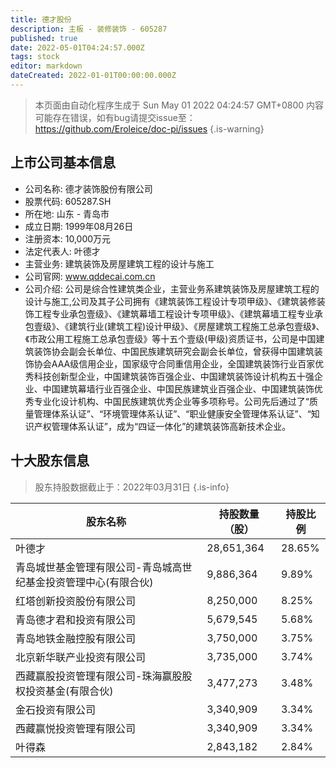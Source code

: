 ```yaml
---
title: 德才股份
description: 主板 - 装修装饰 - 605287
published: true
date: 2022-05-01T04:24:57.000Z
tags: stock
editor: markdown
dateCreated: 2022-01-01T00:00:00.000Z
---
```


> 本页面由自动化程序生成于 Sun May 01 2022 04:24:57 GMT+0800
> 内容可能存在错误，如有bug请提交issue至：https://github.com/Eroleice/doc-pi/issues
{.is-warning}

## 上市公司基本信息
- 公司名称: 德才装饰股份有限公司
- 股票代码: 605287.SH
- 所在地: 山东 - 青岛市
- 成立日期: 1999年08月26日
- 注册资本: 10,000万元
- 法定代表人: 叶德才
- 主营业务: 建筑装饰及房屋建筑工程的设计与施工
- 公司官网: www.qddecai.com.cn
- 公司介绍: 公司是综合性建筑类企业，主营业务系建筑装饰及房屋建筑工程的设计与施工,公司及其子公司拥有《建筑装饰工程设计专项甲级》、《建筑装修装饰工程专业承包壹级》、《建筑幕墙工程设计专项甲级》、《建筑幕墙工程专业承包壹级》、《建筑行业(建筑工程)设计甲级》、《房屋建筑工程施工总承包壹级》、《市政公用工程施工总承包壹级》等十五个壹级(甲级)资质证书，公司是中国建筑装饰协会副会长单位、中国民族建筑研究会副会长单位，曾获得中国建筑装饰协会AAA级信用企业，国家级守合同重信用企业，全国建筑装饰行业百家优秀科技创新型企业，中国建筑装饰百强企业、中国建筑装饰设计机构五十强企业、中国建筑幕墙行业百强企业、中国民族建筑业百强企业、中国建筑装饰优秀专业化设计机构、中国民族建筑优秀企业等多项称号。公司先后通过了“质量管理体系认证”、“环境管理体系认证”、“职业健康安全管理体系认证”、“知识产权管理体系认证”，成为“四证一体化”的建筑装饰高新技术企业。


## 十大股东信息
> 股东持股数据截止于：2022年03月31日
{.is-info}

| 股东名称 | 持股数量（股） | 持股比例 |
| --- | --- | --- |
| 叶德才 | 28,651,364 | 28.65% |
| 青岛城世基金管理有限公司-青岛城高世纪基金投资管理中心(有限合伙) | 9,886,364 | 9.89% |
| 红塔创新投资股份有限公司 | 8,250,000 | 8.25% |
| 青岛德才君和投资有限公司 | 5,679,545 | 5.68% |
| 青岛地铁金融控股有限公司 | 3,750,000 | 3.75% |
| 北京新华联产业投资有限公司 | 3,735,000 | 3.74% |
| 西藏赢股投资管理有限公司-珠海赢股股权投资基金(有限合伙) | 3,477,273 | 3.48% |
| 金石投资有限公司 | 3,340,909 | 3.34% |
| 西藏赢悦投资管理有限公司 | 3,340,909 | 3.34% |
| 叶得森 | 2,843,182 | 2.84% |




